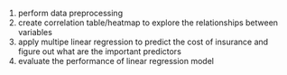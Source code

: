 1. perform data preprocessing
2. create correlation table/heatmap to explore the relationships between variables
3. apply multipe linear regression to predict the cost of insurance and figure out what are the important predictors
4. evaluate the performance of linear regression model
